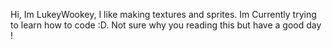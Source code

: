 Hi, Im LukeyWookey, I like making textures and sprites. Im Currently trying to learn how to code :D. 
Not sure why you reading this but have a good day !
<!---
LukeyWookey/LukeyWookey is a ✨ special ✨ repository because its `README.md` (this file) appears on your GitHub profile.
You can click the Preview link to take a look at your changes.
--->
